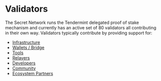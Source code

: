 # Validators

The Secret Network runs the Tendermint delegated proof of stake mechanism and currently has an active set of 80 validators all contributing in their own way. Validators typically contribute by providing support for:&#x20;

* [Infrastructure ](infrastructure.md)
* [Wallets / Bridge](wallets-bridge.md)&#x20;
* [Tools](tools.md)&#x20;
* [Relayers](relayers.md)
* [Developers](developers.md)&#x20;
* [Community](community.md)&#x20;
* [Ecosystem Partners](ecosystem-partners.md)&#x20;

####

####

####

####

####

####

####
